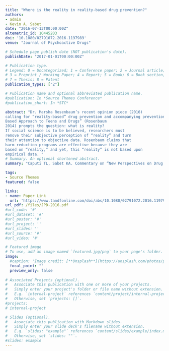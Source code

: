 ```yaml
---
title: "Where is the reality in reality-based drug prevention?"
authors:
- admin
- Kevin A. Sabet
date: "2016-07-13T00:00:00Z"
altemetric_id: 10445203
doi: '10.1080/02791072.2016.1197989'
venue: "Journal of Psychoactive Drugs"

# Schedule page publish date (NOT publication's date). 
publishDate: "2017-01-01T00:00:00Z"

# Publication type.
# Legend: 0 = Uncategorized; 1 = Conference paper; 2 = Journal article;
# 3 = Preprint / Working Paper; 4 = Report; 5 = Book; 6 = Book section;
# 7 = Thesis; 8 = Patent 
publication_types: ["2"]

# Publication name and optional abbreviated publication name. 
#publication: In *Source Themes Conference*
#publication_short: In *STC*

abstract: "Dr. Marsha Rosenbaum’s recent opinion piece (2016)
calling for “reality-based” drug prevention and accompanying prevention program “Safety First: A Reality
Based Approach to Teens and Drugs” (Rosenbaum
2014) prompts the question: what is reality?
If social science is to be believed, researchers must
remove their subjective perception of “reality” and turn
their attention to objective data. Rosenbaum claims that
harm reduction programs are effective because they are
based on “reality,” and yet, this “reality” is not based upon
empirical data. "
# Summary. An optional shortened abstract.
summary: "Caputi TL, Sabet KA. Commentary on “New Perspectives on Drug Education/Prevention”. Journal of Psychoactive Drugs. 2016 May 26;48(3):227-9."

tags:
- Source Themes
featured: false

links:
- name: Paper Link
  url: 'https://www.tandfonline.com/doi/abs/10.1080/02791072.2016.1197989'
url_pdf: /files/JPD-2016.pdf
#url_code: '#'
#url_dataset: '#'
#url_poster: '#'
#url_project: ''
#url_slides: ''
#url_source: '#'
#url_video: '#'

# Featured image
# To use, add an image named `featured.jpg/png` to your page's folder. 
image:
  #caption: 'Image credit: [**Unsplash**](https://unsplash.com/photos/pLCdAaMFLTE)'
  focal_point: ""
  preview_only: false
 
# Associated Projects (optional).
#   Associate this publication with one or more of your projects.
#   Simply enter your project's folder or file name without extension.
#   E.g. `internal-project` references `content/project/internal-project/index.md`.
#   Otherwise, set `projects: []`.
#projects:
# internal-project

# Slides (optional).
#   Associate this publication with Markdown slides.
#   Simply enter your slide deck's filename without extension.
#   E.g. `slides: "example"` references `content/slides/example/index.md`.
#   Otherwise, set `slides: ""`.
#slides: example
---
```

